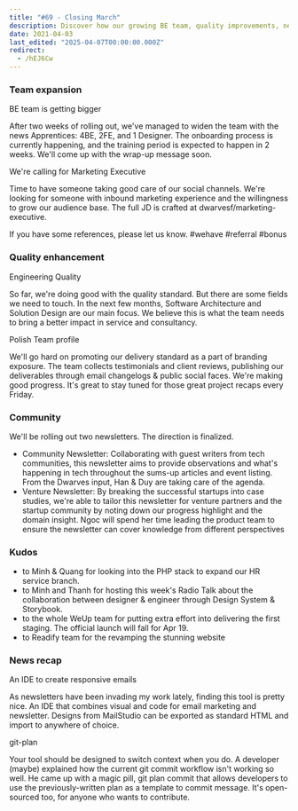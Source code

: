 ```yaml
---
title: "#69 - Closing March"
description: Discover how our growing BE team, quality improvements, new newsletters, and community efforts are driving better service, marketing, and tech insights at Dwarves.
date: 2021-04-03
last_edited: "2025-04-07T00:00:00.000Z"
redirect:
  - /hEJ6Cw
---
```


### Team expansion

BE team is getting bigger

After two weeks of rolling out, we've managed to widen the team with the news Apprentices: 4BE, 2FE, and 1 Designer. The onboarding process is currently happening, and the training period is expected to happen in 2 weeks. We'll come up with the wrap-up message soon.

We're calling for Marketing Executive

Time to have someone taking good care of our social channels. We're looking for someone with inbound marketing experience and the willingness to grow our audience base. The full JD is crafted at dwarvesf/marketing-executive.

If you have some references, please let us know. #wehave #referral #bonus

### Quality enhancement

Engineering Quality

So far, we're doing good with the quality standard. But there are some fields we need to touch. In the next few months, Software Architecture and Solution Design are our main focus. We believe this is what the team needs to bring a better impact in service and consultancy.

Polish Team profile

We'll go hard on promoting our delivery standard as a part of branding exposure. The team collects testimonials and client reviews, publishing our deliverables through email changelogs & public social faces. We're making good progress. It's great to stay tuned for those great project recaps every Friday.

### Community

We'll be rolling out two newsletters. The direction is finalized.

- Community Newsletter: Collaborating with guest writers from tech communities, this newsletter aims to provide observations and what's happening in tech throughout the sums-up articles and event listing. From the Dwarves input, Han & Duy are taking care of the agenda.
- Venture Newsletter: By breaking the successful startups into case studies, we're able to tailor this newsletter for venture partners and the startup community by noting down our progress highlight and the domain insight. Ngoc will spend her time leading the product team to ensure the newsletter can cover knowledge from different perspectives

### Kudos

- to Minh & Quang for looking into the PHP stack to expand our HR service branch.
- to Minh and Thanh for hosting this week's Radio Talk about the collaboration between designer & engineer through Design System & Storybook.
- to the whole WeUp team for putting extra effort into delivering the first staging. The official launch will fall for Apr 19.
- to Readify team for the revamping the stunning website

### News recap

An IDE to create responsive emails

As newsletters have been invading my work lately, finding this tool is pretty nice. An IDE that combines visual and code for email marketing and newsletter. Designs from MailStudio can be exported as standard HTML and import to anywhere of choice.

git-plan

Your tool should be designed to switch context when you do. A developer (maybe) explained how the current git commit workflow isn't working so well. He came up with a magic pill, git plan commit that allows developers to use the previously-written plan as a template to commit message. It's open-sourced too, for anyone who wants to contribute.

